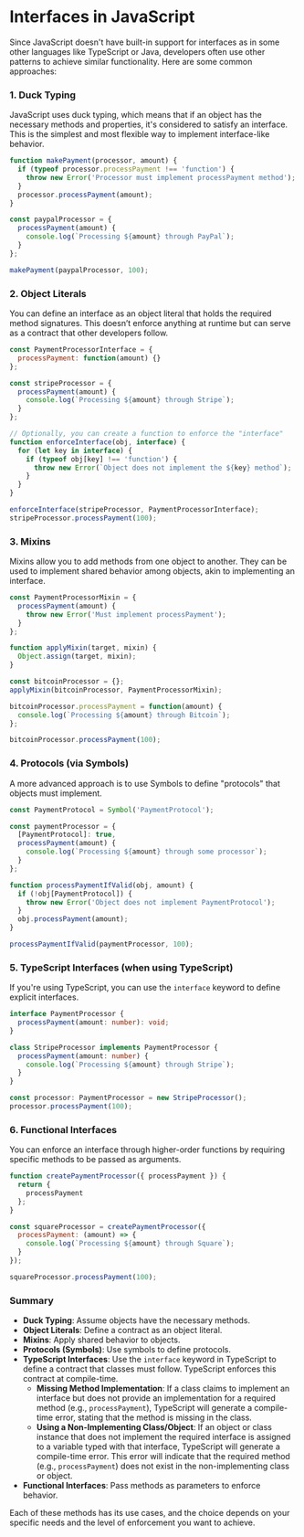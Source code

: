 # Interfaces in JavaScript

Since JavaScript doesn't have built-in support for interfaces as in some other languages like TypeScript or Java, developers often use other patterns to achieve similar functionality. Here are some common approaches:

### 1. **Duck Typing**
JavaScript uses duck typing, which means that if an object has the necessary methods and properties, it's considered to satisfy an interface. This is the simplest and most flexible way to implement interface-like behavior.

```javascript
function makePayment(processor, amount) {
  if (typeof processor.processPayment !== 'function') {
    throw new Error('Processor must implement processPayment method');
  }
  processor.processPayment(amount);
}

const paypalProcessor = {
  processPayment(amount) {
    console.log(`Processing ${amount} through PayPal`);
  }
};

makePayment(paypalProcessor, 100);
```

### 2. **Object Literals**
You can define an interface as an object literal that holds the required method signatures. This doesn’t enforce anything at runtime but can serve as a contract that other developers follow.

```javascript
const PaymentProcessorInterface = {
  processPayment: function(amount) {}
};

const stripeProcessor = {
  processPayment(amount) {
    console.log(`Processing ${amount} through Stripe`);
  }
};

// Optionally, you can create a function to enforce the "interface"
function enforceInterface(obj, interface) {
  for (let key in interface) {
    if (typeof obj[key] !== 'function') {
      throw new Error(`Object does not implement the ${key} method`);
    }
  }
}

enforceInterface(stripeProcessor, PaymentProcessorInterface);
stripeProcessor.processPayment(100);
```

### 3. **Mixins**
Mixins allow you to add methods from one object to another. They can be used to implement shared behavior among objects, akin to implementing an interface.

```javascript
const PaymentProcessorMixin = {
  processPayment(amount) {
    throw new Error('Must implement processPayment');
  }
};

function applyMixin(target, mixin) {
  Object.assign(target, mixin);
}

const bitcoinProcessor = {};
applyMixin(bitcoinProcessor, PaymentProcessorMixin);

bitcoinProcessor.processPayment = function(amount) {
  console.log(`Processing ${amount} through Bitcoin`);
};

bitcoinProcessor.processPayment(100);
```

### 4. **Protocols (via Symbols)**
A more advanced approach is to use Symbols to define "protocols" that objects must implement.

```javascript
const PaymentProtocol = Symbol('PaymentProtocol');

const paymentProcessor = {
  [PaymentProtocol]: true,
  processPayment(amount) {
    console.log(`Processing ${amount} through some processor`);
  }
};

function processPaymentIfValid(obj, amount) {
  if (!obj[PaymentProtocol]) {
    throw new Error('Object does not implement PaymentProtocol');
  }
  obj.processPayment(amount);
}

processPaymentIfValid(paymentProcessor, 100);
```

### 5. **TypeScript Interfaces (when using TypeScript)**
If you're using TypeScript, you can use the `interface` keyword to define explicit interfaces.

```typescript
interface PaymentProcessor {
  processPayment(amount: number): void;
}

class StripeProcessor implements PaymentProcessor {
  processPayment(amount: number) {
    console.log(`Processing ${amount} through Stripe`);
  }
}

const processor: PaymentProcessor = new StripeProcessor();
processor.processPayment(100);
```

### 6. **Functional Interfaces**
You can enforce an interface through higher-order functions by requiring specific methods to be passed as arguments.

```javascript
function createPaymentProcessor({ processPayment }) {
  return {
    processPayment
  };
}

const squareProcessor = createPaymentProcessor({
  processPayment: (amount) => {
    console.log(`Processing ${amount} through Square`);
  }
});

squareProcessor.processPayment(100);
```

### Summary
- **Duck Typing**: Assume objects have the necessary methods.
- **Object Literals**: Define a contract as an object literal.
- **Mixins**: Apply shared behavior to objects.
- **Protocols (Symbols)**: Use symbols to define protocols.
- **TypeScript Interfaces**: Use the `interface` keyword in TypeScript to define a contract that classes must follow. TypeScript enforces this contract at compile-time. 
  - **Missing Method Implementation**: If a class claims to implement an interface but does not provide an implementation for a required method (e.g., `processPayment`), TypeScript will generate a compile-time error, stating that the method is missing in the class.
  - **Using a Non-Implementing Class/Object**: If an object or class instance that does not implement the required interface is assigned to a variable typed with that interface, TypeScript will generate a compile-time error. This error will indicate that the required method (e.g., `processPayment`) does not exist in the non-implementing class or object.
- **Functional Interfaces**: Pass methods as parameters to enforce behavior.

Each of these methods has its use cases, and the choice depends on your specific needs and the level of enforcement you want to achieve.
